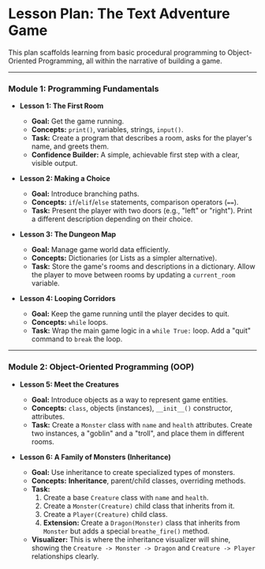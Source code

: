 # Lesson Plan: The Text Adventure Game

This plan scaffolds learning from basic procedural programming to Object-Oriented Programming, all within the narrative of building a game.

---

### **Module 1: Programming Fundamentals**

* **Lesson 1: The First Room**

  * **Goal:** Get the game running.
  * **Concepts:** `print()`, variables, strings, `input()`.
  * **Task:** Create a program that describes a room, asks for the player's name, and greets them.
  * **Confidence Builder:** A simple, achievable first step with a clear, visible output.
* **Lesson 2: Making a Choice**

  * **Goal:** Introduce branching paths.
  * **Concepts:** `if`/`elif`/`else` statements, comparison operators (`==`).
  * **Task:** Present the player with two doors (e.g., "left" or "right"). Print a different description depending on their choice.
* **Lesson 3: The Dungeon Map**

  * **Goal:** Manage game world data efficiently.
  * **Concepts:** Dictionaries (or Lists as a simpler alternative).
  * **Task:** Store the game's rooms and descriptions in a dictionary. Allow the player to move between rooms by updating a `current_room` variable.
* **Lesson 4: Looping Corridors**

  * **Goal:** Keep the game running until the player decides to quit.
  * **Concepts:** `while` loops.
  * **Task:** Wrap the main game logic in a `while True:` loop. Add a "quit" command to `break` the loop.

---

### **Module 2: Object-Oriented Programming (OOP)**

* **Lesson 5: Meet the Creatures**

  * **Goal:** Introduce objects as a way to represent game entities.
  * **Concepts:** `class`, objects (instances), `__init__()` constructor, attributes.
  * **Task:** Create a `Monster` class with `name` and `health` attributes. Create two instances, a "goblin" and a "troll", and place them in different rooms.
* **Lesson 6: A Family of Monsters (Inheritance)**

  * **Goal:** Use inheritance to create specialized types of monsters.
  * **Concepts:** **Inheritance**, parent/child classes, overriding methods.
  * **Task:**
    1. Create a base `Creature` class with `name` and `health`.
    2. Create a `Monster(Creature)` child class that inherits from it.
    3. Create a `Player(Creature)` child class.
    4. **Extension:** Create a `Dragon(Monster)` class that inherits from `Monster` but adds a special `breathe_fire()` method.
  * **Visualizer:** This is where the inheritance visualizer will shine, showing the `Creature -> Monster -> Dragon` and `Creature -> Player` relationships clearly.
